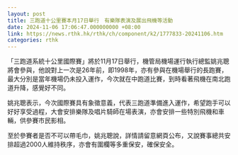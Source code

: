 ```yaml
---
layout: post
title: 三跑道十公里賽本月17日舉行　有樂隊表演及展出飛機等活動
date: 2024-11-06 17:06:47.000000000 +08:00
link: https://news.rthk.hk/rthk/ch/component/k2/1777833-20241106.htm
categories: rthk
---
```


「三跑道系統十公里國際賽」將於11月17日舉行，機管局機場運行執行總監姚兆聰將會參與，他說對上一次是26年前，即1998年，亦有參與在機場舉行的長跑賽，最大分別是當年機場仍未投入運作，今次就在中跑道比賽，到時看著飛機在南北跑道升降，感覺好不同。

姚兆聰表示，今次國際賽具有象徵意義，代表三跑道準備進入運作，希望跑手可以好好享受過程，大會安排樂隊及唱片騎師在場表演，亦會安排一些特別飛機和車輛，供參賽市民影相。

至於參賽者是否不可以帶毛巾，姚兆聰說，詳情請留意網頁公布，又說賽事總共安排超過2000人維持秩序，亦會有圍欄等多重保安，確保安全。
